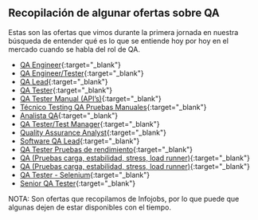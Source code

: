 ## Recopilación de algunar ofertas sobre QA

Estas son las ofertas que vimos durante la primera jornada en nuestra búsqueda de entender qué es lo que se entiende hoy por hoy en el mercado cuando se habla del rol de QA.

- [QA Engineer](https://www.infojobs.net/madrid/qa-engineer/of-i4e7ab58f344ccdb162d39afe69e865){:target="_blank"}
- [QA Engineer/Tester](https://www.infojobs.net/pamplona/qa-engineer-tester/of-i5c70fd43314ebdb58e50e249883716){:target="_blank"}
- [QA Lead](https://www.infojobs.net/granada/qa-lead/of-iebd4ca15da4707bbdfde57798b5852){:target="_blank"}
- [QA Tester](https://www.infojobs.net/madrid/qa-tester/of-i7caf6d20e74a7f885a102e9fb53e23){:target="_blank"}
- [QA Tester Manual (API’s)](https://www.infojobs.net/madrid/qa-tester-manual-api-s/of-ia277877a7341b79d1af4391e6174e7){:target="_blank"}
- [Técnico Testing QA Pruebas Manuales](https://www.infojobs.net/madrid/tecnico-testing-qa-pruebas-manuales/of-ie365eda66142f28aa12d7a39ca6e43){:target="_blank"}
- [Analista QA](https://www.infojobs.net/bilbao/analista-qa/of-i8409d9ace3470bbe3f304e1a5943e9){:target="_blank"}
- [QA Tester/Test Manager](https://www.infojobs.net/bilbao/qa-tester-test-manager/of-i668a436e884f49a08debc9690d6348){:target="_blank"}
- [Quality Assurance Analyst](https://www.infojobs.net/sant-cugat-del-valles/quality-assurance-analyst/of-i2b9f2c526a47408552b5597d91858e){:target="_blank"}
- [Software QA Lead](https://www.infojobs.net/barcelona/software-qa-lead/of-i60f6e6f8f345d1b951b59d5e35d618){:target="_blank"}
- [QA Tester Pruebas de rendimiento](https://www.infojobs.net/madrid/qa-tester-pruebas-rendimiento./of-ib0303f531143b1bd4e8d94fb71540b){:target="_blank"}
- [QA (Pruebas carga, estabilidad, stress, load runner)](https://www.infojobs.net/alcobendas/qa-pruebas-carga-estabilidad-stress-load-runner/of-i6d766c756a41989407aae3634d107d){:target="_blank"}
- [QA (Pruebas carga, estabilidad, stress, load runner)](https://www.infojobs.net/alcobendas/qa-pruebas-carga-estabilidad-stress-load-runner/of-i241de02baf4494ad713a1d26018eef){:target="_blank"}
- [QA Tester - Selenium](https://www.infojobs.net/valencia/qa-tester-selenium-t/of-i6acdf6409d4218865794f3b942c7ed){:target="_blank"}
- [Senior QA Tester](https://www.infojobs.net/barcelona/senior-qa-tester/of-i39596ab3aa43d8b8a158ffb56d4e60){:target="_blank"}

NOTA: Son ofertas que recopilamos de Infojobs, por lo que puede que algunas dejen de estar disponibles con el tiempo.
